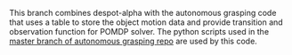 This branch combines despot-alpha with the autonomous grasping code that uses a table to store the object motion data and provide transition and observation function for POMDP solver. The python scripts used in the [master branch of autonomous grasping repo](https://github.com/nehagarg/autonomousGrasping) are used by this code.
<!-- 
# HyP-DESPOT-Release

The HyP-DESPOT package is developed based on [the DESPOT package](https://github.com/AdaCompNUS/despot). The API in HyP-DESPOT closely follows that in the DESPOT package. See [here](https://github.com/AdaCompNUS/despot/tree/API_redesign/doc) for detailed documentations of the DESPOT package.

The algorithm was initially published in our RSS paper:

Cai, P., Luo, Y., Hsu, D. and Lee, W.S., HyP-DESPOT: A Hybrid Parallel Algorithm for Online Planning under Uncertainty. Robotics: Science & System 2018. [(PDF)](http://motion.comp.nus.edu.sg/wp-content/uploads/2018/06/rss18hyp.pdf)

## Getting Started

### Pre-requisites
* ROS
  * ROS enables HyP-DESPOT to bridge with external system 
* Catkin
  * Catkin is a compliation tool designed for ROS based on CMake.
* Cmake 
  * Version >=3.8 is required for CUDA integration
* CUDA and an NVIDIA GPU with computational capacity >=3.0
* libunwind
  * For memory checking and error handling
  
### 1. Create a catkin workspace:
```bash
source /opt/ros/kinetic/setup.bash
mkdir -p ~/catkin_ws/src
cd ~/catkin_ws/
catkin_make
source ~/catkin_ws/devel/setup.bash
```
### 2. Download the HyP-DESPOT package:
```bash
cd ~/catkin_ws/src
git clone https://github.com/AdaCompNUS/HyP-DESPOT-Release.git
mv HyP-DESPOT-Release HyP_despot
```
### 3. Compile HyP-DESPOT and examples:
```bash
cd ~/catkin_ws
catkin_make --pkg hyp_despot -DCMAKE_BUILD_TYPE=Release 
```
## Main Extensions in HyP-DESPOT from the DESPOT Package
The source files of HyP-DESPOT and examples are in folder [src/HypDespot](src/HypDespot). Main extensions from DESPOT include:
```
include/despot/GPUinterface/             Header files: GPU versions of interface classes in DESPOT
include/despot/GPUcore/                  Header files: GPU versions of core classes in DESPOT
include/despot/GPUutil/                  Header files: GPU versions of utility classes in DESPOT
src/GPUinterface                         Source files: GPU versions of interface classes in DESPOT
src/GPUcore                              Source files: GPU versions of core classes in DESPOT
src/GPUutil                              Source files: GPU versions of utility classes in DESPOT
src/solvers/Hyp_despot.cu                Main file of the HyP-DESPOT solver
src/Parallel_planner.cu                  Parallel extension of the planner class in DESPOT
src/GPUrandom_streams.cu                 GPU version of the RandomStreams class in DESPOT
```
See this [GPU model documentation](doc/Build_GPU_POMDP_model_with_CUDA.md) for detailed descriptions on these extensions and how to build a custom GPU POMDP model.

## Examples
The HyP-DESPOT package implements the three examples presented in our [RSS paper](http://motion.comp.nus.edu.sg/wp-content/uploads/2018/06/rss18hyp.pdf). They include:

* Autonomous driving in a crowd [(HyP_examples/CarDriving/)](src/HyP_examples/CarDriving/). The key files in this example are:
```
ped_pomdp.cpp                       CPU POMDP model of the car driving problem
GPU_Car_Drive/GPU_Car_Drive.cu      GPU POMDP model of the car driving problem
simulator.cpp                       Custom World (simulator) of the problem
controller.cpp                      The custom planner and the main function
```

* Navigation in a partially known map [(HyP_examples/unkown_navigation/)](src/HyP_examples/unkown_navigation/src). The key files in this example are:
```
Unc_Navigation/UncNavigation.cpp       CPU POMDP model of the navigation problem
GPU_Unk_nav/GPU_UncNavigation.cu       GPU POMDP model of the navigation problem
Unc_Navigation/main.cu                 The custom planner and the main function
```

* Multi-agent RockSample [(HyP_examples/ma_rock_sample/)](src/HyP_examples/ma_rock_sample/src). The key files in this example are:
```
ma_rock_sample/ma_rock_sample.cpp       CPU POMDP model of the car driving problem
GPU_MA_RS/GPU_ma_rock_sample.cu         GPU POMDP model of the MARS problem
ma_rock_sample/main.cu                  The custom planner and the main function
```

## (Optional) Debugging Tools in HyP-DESPOT Package
The  [tools](tools) folder provides tools for debugging HyP-DESPOT when implementing new problems, including:
```
Particles*.txt                 Text files: particles (starting states of scenarios) for different simulation steps to be loaded and used to fix scenarios in HyP-DESPOT.
Streams*.txt                   Text files: random streams in scenarios for different simulation steps to be loaded and used to fix scenarios in HyP-DESPOT
draw_car_cross.py              Script: to visualize the execution record output by HyP-DESPOT (through cout and cerr)
run_Car_hyp_debug.sh           Script: to run experiments with HyP-DESPOT
```
The best way to debug is to fix the scenarios and output the search process. This can be acheived by setting the **FIX_SCENARIO** flag defined in [GPUcore/thread_globals.h](src/HypDespot/include/despot/GPUcore/thread_globals.h). Possible vaues to be set are:
```
0         Normal mode
1         Read scenarios from Particles*.txt and Streams*.txt
2         Run in normal mode and export Particles*.txt and Streams*.txt during each simulation step
```
Alternatively, setting the **DESPOT::Debug_mode** defined in [despot.cpp](src/HypDespot/src/solver/despot.cpp) to be **true** will fix all random seeds used in HyP-DESPOT, and thus the search will be fully determinized for easier debugging.
-->
